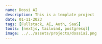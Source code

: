 ```yaml
---
name: Dossi AI
description: This is a template project
date: 01-11-2023
tags: [Fullstack, AI, Auth, SaaS]
tools: [nextjs, tailwind, postgresql]
image: ../../assets/projects/dossiai.png
---
```

